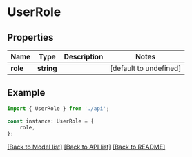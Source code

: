 # UserRole


## Properties

Name | Type | Description | Notes
------------ | ------------- | ------------- | -------------
**role** | **string** |  | [default to undefined]

## Example

```typescript
import { UserRole } from './api';

const instance: UserRole = {
    role,
};
```

[[Back to Model list]](../README.md#documentation-for-models) [[Back to API list]](../README.md#documentation-for-api-endpoints) [[Back to README]](../README.md)
